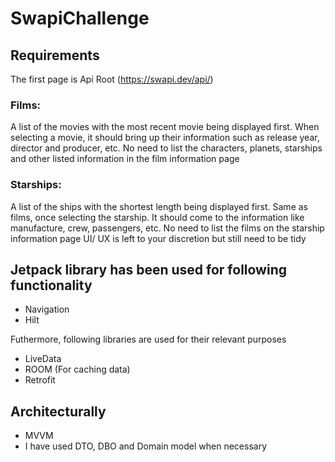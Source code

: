 # SwapiChallenge

## Requirements

The first page is Api Root (https://swapi.dev/api/)

### Films: 
A list of the movies with the most recent movie being displayed first.
When selecting a movie, it should bring up their information such as release year, director and producer, etc.
No need to list the characters, planets, starships and other listed information in the film information page

### Starships: 
A list of the ships with the shortest length being displayed first.
Same as films, once selecting the starship. It should come to the information like manufacture, crew, passengers, etc.
No need to list the films on the starship information page
UI/ UX is left to your discretion but still need to be tidy

## Jetpack library has been used for following functionality

* Navigation
* Hilt

Futhermore, following libraries are used for their relevant purposes

* LiveData
* ROOM (For caching data)
* Retrofit

## Architecturally

* MVVM 
* I have used DTO, DBO and Domain model when necessary